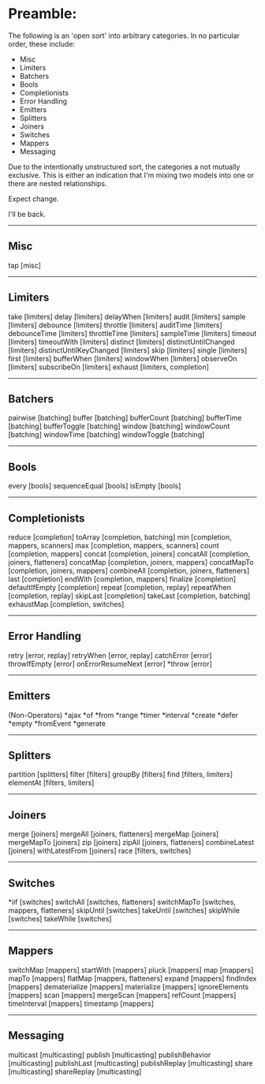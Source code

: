 # Preamble:
The following is an 'open sort' into arbitrary categories.  In no particular order, these include:

* Misc
* Limiters
* Batchers
* Bools
* Completionists
* Error Handling
* Emitters
* Splitters
* Joiners
* Switches
* Mappers
* Messaging

Due to the intentionally unstructured sort, the categories a not mutually exclusive.  This is either an indication that I'm mixing two models into one or there are nested relationships.  

Expect change.

I'll be back.

---

## Misc
tap [misc]

---

## Limiters
take [limiters]
delay [limiters]
delayWhen [limiters]
audit [limiters]
sample [limiters]
debounce [limiters]
throttle [limiters]
auditTime [limiters]
debounceTime [limiters]
throttleTime [limiters]
sampleTime [limiters]
timeout [limiters]
timeoutWith [limiters]
distinct [limiters]
distinctUntilChanged [limiters]
distinctUntilKeyChanged [limiters]
skip [limiters]
single [limiters]
first [limiters]
bufferWhen [limiters]
windowWhen [limiters]
observeOn [limiters]
subscribeOn [limiters]
exhaust [limiters, completion]


---

## Batchers
pairwise [batching]
buffer [batching]
bufferCount [batching]
bufferTime [batching]
bufferToggle [batching]
window [batching]
windowCount [batching]
windowTime [batching]
windowToggle [batching]

---

## Bools
every [bools]
sequenceEqual [bools]
isEmpty [bools]

---

## Completionists
reduce [completion]
toArray [completion, batching]
min [completion, mappers, scanners]
max [completion, mappers, scanners]
count [completion, mappers]
concat [completion, joiners]
concatAll [completion, joiners, flatteners]
concatMap [completion, joiners, mappers]
concatMapTo [completion, joiners, mappers]
combineAll [completion, joiners, flatteners]
last [completion]
endWith [completion, mappers]
finalize [completion]
defaultIfEmpty [completion]
repeat [completion, replay]
repeatWhen [completion, replay]
skipLast [completion]
takeLast [completion, batching]
exhaustMap [completion, switches]

---

## Error Handling
retry [error, replay]
retryWhen [error, replay]
catchError [error]
throwIfEmpty [error]
onErrorResumeNext [error]
*throw [error]

---

## Emitters
(Non-Operators)
*ajax
*of
*from
*range
*timer
*interval
*create
*defer
*empty
*fromEvent
*generate

---

## Splitters
partition [splitters]
filter [filters]
groupBy [filters]
find [filters, limiters]
elementAt [filters, limiters]

---

## Joiners
merge [joiners]
mergeAll [joiners, flatteners]
mergeMap [joiners]
mergeMapTo [joiners]
zip [joiners]
zipAll [joiners, flatteners]
combineLatest [joiners]
withLatestFrom [joiners]
race [filters, switches]

---

## Switches
*iif [switches]
switchAll [switches, flatteners]
switchMapTo [switches, mappers, flatteners]
skipUntil [switches]
takeUntil [switches]
skipWhile [switches]
takeWhile [switches]

---

## Mappers
switchMap [mappers]
startWith [mappers]
pluck [mappers]
map [mappers]
mapTo [mappers]
flatMap [mappers, flatteners]
expand [mappers]
findIndex [mappers]
dematerialize [mappers]
materialize [mappers]
ignoreElements [mappers]
scan [mappers]
mergeScan [mappers]
refCount [mappers]
timeInterval [mappers]
timestamp [mappers]

---

## Messaging
multicast [multicasting]
publish [multicasting]
publishBehavior [multicasting]
publishLast [multicasting]
publishReplay [multicasting]
share [multicasting]
shareReplay [multicasting]